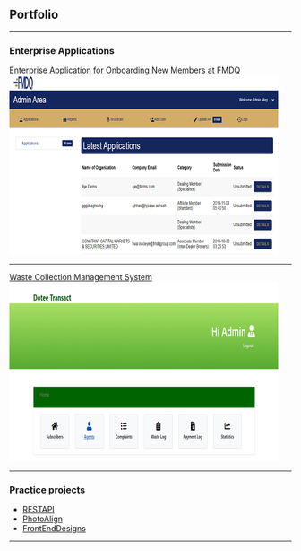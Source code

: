 ## Portfolio

---

### Enterprise Applications 

[Enterprise Application for Onboarding New Members at FMDQ](http://188.166.147.52/fmdq/mrois/index.php)
<img src="images/thumbnail1.PNG"/>

---
[Waste Collection Management System](http://13.58.226.102/)
<img src="images/thumbnail2.PNG"/>

---

### Practice projects

- [RESTAPI](https://github.com/sakeyehp/)
- [PhotoAlign](https://github.com/sakeyehp/)
- [FrontEndDesigns](https://github.com/sakeyehp/)

---
